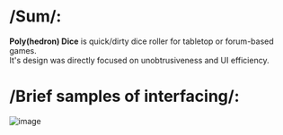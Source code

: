 # /Sum/:
__Poly(hedron) Dice__ is quick/dirty dice roller for tabletop or forum-based games.  
It's design was directly focused on unobtrusiveness and UI efficiency.

# /Brief samples of interfacing/:
![image](https://user-images.githubusercontent.com/8768470/46800272-d4c3f780-cd5f-11e8-9ef7-140b0a9bb9fa.png)

